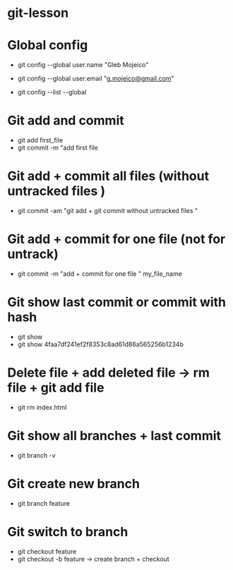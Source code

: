 # git-lesson


# Global config 
- git config --global user.name "Gleb Mojeico" 
- git config --global user.email "g.mojeico@gmail.com"

- git config --list --global




# Git add and commit 

- git add first_file
- git commit -m "add first file



# Git add + commit all files (without untracked files )

- git commit -am "git add + git commit without untracked files "


# Git add + commit for one file (not for untrack)

- git commit -m "add + commit for one file " my_file_name



# Git show last commit or commit with hash 

- git show
- git show 4faa7df241ef2f8353c8ad61d86a565256b1234b


# Delete file + add deleted file  -> rm file + git add file  

- git rm index.html






# Git show all branches + last commit 

- git branch -v 



# Git create new branch 

-  git branch feature

# Git switch to branch 

- git checkout feature
- git checkout -b feature   -> create branch + checkout 



